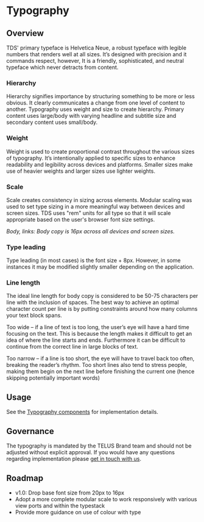 # Typography

## Overview

TDS' primary typeface is Helvetica Neue, a robust typeface with legible numbers that renders well at all sizes. It’s designed 
with precision and it commands respect, however, It is a friendly, sophisticated, and neutral typeface which never detracts 
from content.

### Hierarchy

Hierarchy signifies importance by structuring something to be more or less obvious. It clearly communicates a change from 
one level of content to another. Typography uses weight and size to create hierarchy. Primary content uses large/body with 
varying headline and subtitle size and secondary content uses small/body.

### Weight

Weight is used to create proportional contrast throughout the various sizes of typography. It’s intentionally applied to 
specific sizes to enhance readability and legibility across devices and platforms. Smaller sizes make use of heavier weights 
and larger sizes use lighter weights.

### Scale

Scale creates consistency in sizing across elements. Modular scaling was used to set type sizing in a more meaningful 
way between devices and screen sizes. TDS uses "rem" units for all type so that it will scale appropriate based on the 
user's browser font size settings. 

_Body, links: Body copy is 16px across all devices and screen sizes._

### Type leading

Type leading (in most cases) is the font size + 8px. However, in some instances it may be modified slightly smaller 
depending on the application.

### Line length

The ideal line length for body copy is considered to be 50-75 characters per line with the inclusion of spaces. The best 
way to achieve an optimal character count per line is by putting constraints around how many columns your text block spans.

Too wide – if a line of text is too long, the user’s eye will have a hard time focusing on the text. This is because the 
length makes it difficult to get an idea of where the line starts and ends. Furthermore it can be difficult to 
continue from the correct line in large blocks of text.

Too narrow – if a line is too short, the eye will have to travel back too often, breaking the reader’s rhythm. Too short 
lines also tend to stress people, making them begin on the next line before finishing the current one (hence skipping 
potentially important words)

## Usage

See the [Typography components](ref:///components/index.html#typography) for implementation details.


## Governance

The typography is mandated by the TELUS Brand team and should not be adjusted without explicit approval. If you would 
have any questions regarding implementation please [get in touch with us](../contact.md).


## Roadmap

* v1.0: Drop base font size from 20px to 16px
* Adopt a more complete modular scale to work responsively with various view ports and within the typestack
* Provide more guidance on use of colour with type
